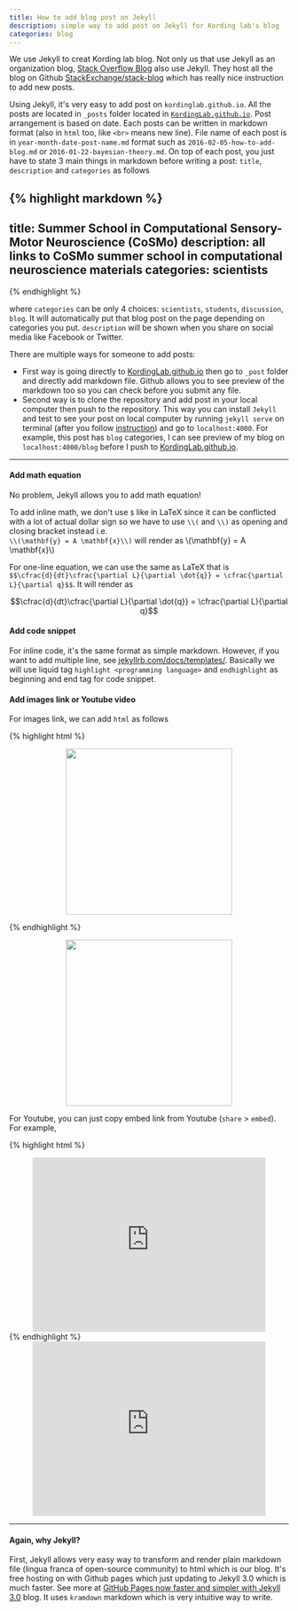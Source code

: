 ```yaml
---
title: How to add blog post on Jekyll
description: simple way to add post on Jekyll for Kording lab's blog
categories: blog
---
```


We use Jekyll to creat Kording lab blog. Not only us that use Jekyll as an organization blog, [Stack Overflow Blog](http://blog.stackoverflow.com/) also use Jekyll. They host all the blog on Github  [StackExchange/stack-blog](https://github.com/StackExchange/stack-blog) which has really nice instruction to add new posts.

Using Jekyll, it's very easy to add post on `kordinglab.github.io`. All the posts are located in `_posts` folder located in [`KordingLab.github.io`](https://github.com/KordingLab/KordingLab.github.io). Post arrangement is based on date. Each posts can be written in markdown format (also in `html` too, like `<br>` means new line). File name of each post is in `year-month-date-post-name.md` format such as `2016-02-05-how-to-add-blog.md` or `2016-01-22-bayesian-theory.md`. On top of each post, you just have to state 3 main things in markdown before writing a post: `title`, `description` and `categories` as follows

{% highlight markdown %}
---
title: Summer School in Computational Sensory-Motor Neuroscience (CoSMo)
description: all links to CoSMo summer school in computational neuroscience materials
categories: scientists
---
{% endhighlight %}

where `categories` can be only 4 choices: `scientists`, `students`, `discussion`, `blog`. It will automatically put that blog post on the page depending on categories you put. `description` will be shown when you share on social media like Facebook or Twitter.

There are multiple ways for someone to add posts:

- First way is going directly to [KordingLab.github.io](https://github.com/KordingLab/KordingLab.github.io) then go to `_post` folder and directly add markdown file. Github allows you to see preview of the markdown too so you can check before you submit any file.
- Second way is to clone the repository and add post in your local computer then push to the repository. This way you can install `Jekyll` and test to see your post on local computer by running `jekyll serve` on terminal (after you follow [instruction](http://jekyllrb.com/)) and go to `localhost:4000`. For example, this post has `blog` categories, I can see preview of my blog on `localhost:4000/blog` before I push to [KordingLab.github.io](https://github.com/KordingLab/KordingLab.github.io).


<hr>

#### Add math equation

No problem, Jekyll allows you to add math equation!

To add inline math, we don't use `$` like in LaTeX since it can be conflicted with a lot of actual dollar sign so we have to use `\\(` and `\\)` as opening and closing bracket instead i.e. <br> `\\(\mathbf{y} = A \mathbf{x}\\)` will render as \\(\mathbf{y} = A \mathbf{x}\\)

For one-line equation, we can use the same as LaTeX that is <br>`$$\cfrac{d}{dt}\cfrac{\partial L}{\partial \dot{q}} = \cfrac{\partial L}{\partial q}$$`. It will render as

$$\cfrac{d}{dt}\cfrac{\partial L}{\partial \dot{q}} = \cfrac{\partial L}{\partial q}$$


#### Add code snippet

For inline code, it's the same format as simple markdown. However, if you want to add multiple line, see [jekyllrb.com/docs/templates/](http://jekyllrb.com/docs/templates/). Basically we will use liquid tag `highlight <programming language>` and `endhighlight` as beginning and end tag for code snippet.


#### Add images link or Youtube video

For images link, we can add `html` as follows

{% highlight html %}
<figure><center>
  <img width="300" src="http://explainxkcd.com/wiki/images/4/4d/git.png"/>
</center></figure>
{% endhighlight %}

<figure><center>
  <img width="300" src="http://explainxkcd.com/wiki/images/4/4d/git.png"/>
</center></figure>


For Youtube, you can just copy embed link from Youtube (`share` > `embed`). For example,

{% highlight html %}
<center>
<iframe width="420" height="315" src="https://www.youtube.com/embed/pF5xBtaL3YI" frameborder="0" allowfullscreen></iframe>
</center>
{% endhighlight %}

<center>
<iframe width="420" height="315" src="https://www.youtube.com/embed/pF5xBtaL3YI" frameborder="0" allowfullscreen></iframe>
</center>

<hr>

#### Again, why Jekyll?

First, Jekyll allows very easy way to transform and render plain markdown file (lingua franca of open-source community) to html which is our blog. It's free hosting on with Github pages which just updating to Jekyll 3.0 which is much faster. See more at [GitHub Pages now faster and simpler with Jekyll 3.0](https://github.com/blog/2100-github-pages-now-faster-and-simpler-with-jekyll-3-0) blog. It uses `kramdown` markdown which is very intuitive way to write.
